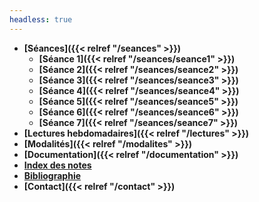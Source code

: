 ```yaml
---
headless: true
---
```


- **[Séances]({{< relref "/seances" >}})**
  - **[Séance 1]({{< relref "/seances/seance1" >}})**
  - **[Séance 2]({{< relref "/seances/seance2" >}})**
  - **[Séance 3]({{< relref "/seances/seance3" >}})**
  - **[Séance 4]({{< relref "/seances/seance4" >}})**
  - **[Séance 5]({{< relref "/seances/seance5" >}})**
  - **[Séance 6]({{< relref "/seances/seance6" >}})** 
  - **[Séance 7]({{< relref "/seances/seance7" >}})**
- **[Lectures hebdomadaires]({{< relref "/lectures" >}})**
- **[Modalités]({{< relref "/modalites" >}})**
- **[Documentation]({{< relref "/documentation" >}})**
- **<a href="https://demo.hedgedoc.org/sl_ISH8hSDSCQ9TUQEDzQg#" target="blank">Index des notes</a>**
- **<a href="https://www.zotero.org/groups/4276254/fra3826-a2021/library" target="blank">Bibliographie</a>**
- **[Contact]({{< relref "/contact" >}})**
